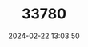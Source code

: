 ---
title: "33780"
category: "Terminalia arbuscula"
draft: false
date: 2024-02-22 13:03:50
languages:
  English: ["White Olive"]
---